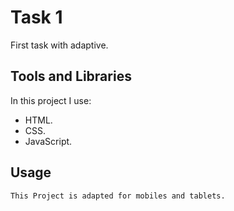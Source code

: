 # Task 1
First task with adaptive.
## Tools and Libraries
In this project I use:<br/>
- HTML.<br/>
- CSS.<br/>
- JavaScript.<br/>

## Usage
    This Project is adapted for mobiles and tablets.



